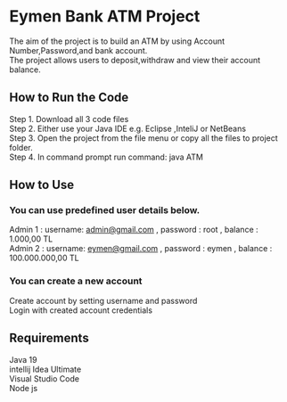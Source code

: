 # Eymen Bank ATM Project
The aim of the project is to build an ATM by using Account Number,Password,and bank account.\
The project allows users to deposit,withdraw and view their account balance.

## How to Run the Code
Step 1. Download all 3 code files\
Step 2. Either use your Java IDE e.g. Eclipse ,InteliJ or NetBeans\
Step 3. Open the project from the file menu or copy all the files to project folder.\
Step 4. In command prompt run command: java ATM

## How to Use

### You can use predefined user details below.
Admin 1 : username: admin@gmail.com , password : root , balance : 1.000,00 TL\
Admin 2 : username: eymen@gmail.com , password : eymen , balance : 100.000.000,00 TL

### You can create a new account
Create account by setting username and password\
Login with created account credentials


## Requirements
Java 19\
intellij Idea Ultimate\
Visual Studio Code\
Node js


